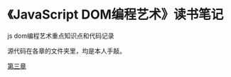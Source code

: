 # 《JavaScript DOM编程艺术》读书笔记
js dom编程艺术重点知识点和代码记录

源代码在各章的文件夹里，均是本人手敲。

[第三章](https://github.com/leonliang995/DOM-Scripting/blob/master/chapter_3/chapter3%20DOM.md)
